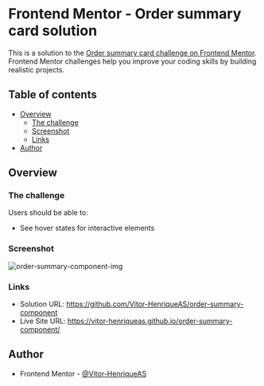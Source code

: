 # Frontend Mentor - Order summary card solution

This is a solution to the [Order summary card challenge on Frontend Mentor](https://www.frontendmentor.io/challenges/order-summary-component-QlPmajDUj). Frontend Mentor challenges help you improve your coding skills by building realistic projects. 

## Table of contents

- [Overview](#overview)
  - [The challenge](#the-challenge)
  - [Screenshot](#screenshot)
  - [Links](#links)
- [Author](#author)

## Overview

### The challenge

Users should be able to:

- See hover states for interactive elements

### Screenshot

![order-summary-component-img](https://user-images.githubusercontent.com/92743903/184948607-67d36a43-b395-4ea6-805a-1132a322bb39.png)

### Links

- Solution URL: https://github.com/Vitor-HenriqueAS/order-summary-component
- Live Site URL: https://vitor-henriqueas.github.io/order-summary-component/

## Author

- Frontend Mentor - [@Vitor-HenriqueAS](https://www.frontendmentor.io/profile/Vitor-HenriqueAS)
